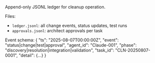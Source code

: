 Append-only JSONL ledger for cleanup operation.

Files:
- `ledger.jsonl`: all change events, status updates, test runs
- `approvals.jsonl`: architect approvals per task

Event schema:
{
  "ts": "2025-08-07T00:00:00Z",
  "event": "status|change|test|approval",
  "agent_id": "Claude-001",
  "phase": "discovery|resolution|integration|validation",
  "task_id": "CLN-20250807-0001",
  "detail": {...}
}

